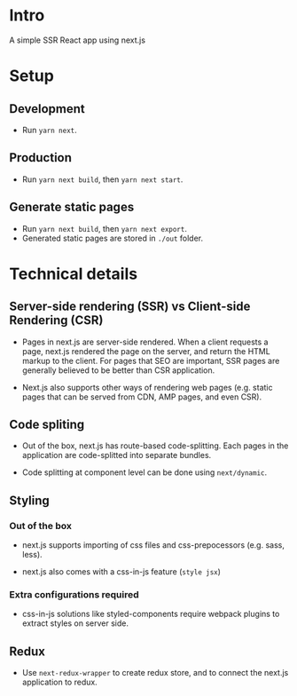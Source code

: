 # Intro
A simple SSR React app using next.js

# Setup

## Development

- Run `yarn next`.

## Production

- Run `yarn next build`, then `yarn next start`.

## Generate static pages

- Run `yarn next build`, then `yarn next export`.
- Generated static pages are stored in `./out` folder.

# Technical details

## Server-side rendering (SSR) vs Client-side Rendering (CSR)

- Pages in next.js are server-side rendered. When a client requests a page, next.js rendered the page on the server, and return the HTML markup to the client. For pages that SEO are important, SSR pages are generally believed to be better than CSR application.

- Next.js also supports other ways of rendering web pages (e.g. static pages that can be served from CDN, AMP pages, and even CSR). 

## Code spliting

- Out of the box, next.js has route-based code-splitting. Each pages in the application are code-splitted into separate bundles.

- Code splitting at component level can be done using `next/dynamic`. 

## Styling

### Out of the box
- next.js supports importing of css files and css-prepocessors (e.g. sass, less).

- next.js also comes with a css-in-js feature (`style jsx`) 

### Extra configurations required
- css-in-js solutions like styled-components require webpack plugins to extract styles on server side.

## Redux

- Use `next-redux-wrapper` to create redux store, and to connect the next.js application to redux.




